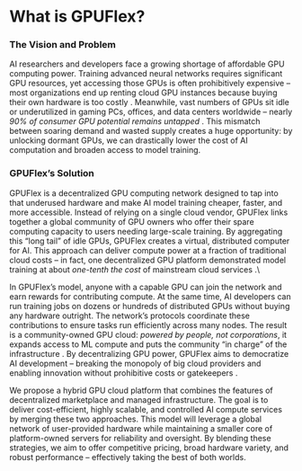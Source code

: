 # What is GPUFlex?

### The Vision and Problem

AI researchers and developers face a growing shortage of affordable GPU computing power. Training advanced neural networks requires significant GPU resources, yet accessing those GPUs is often prohibitively expensive – most organizations end up renting cloud GPU instances because buying their own hardware is too costly . Meanwhile, vast numbers of GPUs sit idle or underutilized in gaming PCs, offices, and data centers worldwide – nearly _90% of consumer GPU potential remains untapped_ . This mismatch between soaring demand and wasted supply creates a huge opportunity: by unlocking dormant GPUs, we can drastically lower the cost of AI computation and broaden access to model training.

### GPUFlex’s Solution

GPUFlex is a decentralized GPU computing network designed to tap into that underused hardware and make AI model training cheaper, faster, and more accessible. Instead of relying on a single cloud vendor, GPUFlex links together a global community of GPU owners who offer their spare computing capacity to users needing large-scale training. By aggregating this “long tail” of idle GPUs, GPUFlex creates a virtual, distributed computer for AI. This approach can deliver compute power at a fraction of traditional cloud costs – in fact, one decentralized GPU platform demonstrated model training at about _one-tenth the cost_ of mainstream cloud services .\


In GPUFlex’s model, anyone with a capable GPU can join the network and earn rewards for contributing compute. At the same time, AI developers can run training jobs on dozens or hundreds of distributed GPUs without buying any hardware outright. The network’s protocols coordinate these contributions to ensure tasks run efficiently across many nodes. The result is a community-owned GPU cloud: _powered by people, not corporations_, it expands access to ML compute and puts the community “in charge” of the infrastructure . By decentralizing GPU power, GPUFlex aims to democratize AI development – breaking the monopoly of big cloud providers and enabling innovation without prohibitive costs or gatekeepers .



We propose a hybrid GPU cloud platform that combines the features of  decentralized marketplace and managed infrastructure. The goal is to deliver cost-efficient, highly scalable, and controlled AI compute services by merging these two approaches. This model will leverage a global network of user-provided hardware while maintaining a smaller core of platform-owned servers for reliability and oversight. By blending these strategies, we aim to offer competitive pricing, broad hardware variety, and robust performance – effectively taking the best of both worlds.
